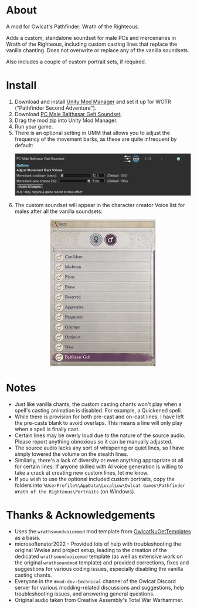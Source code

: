 # About

A mod for Owlcat's Pathfinder: Wrath of the Righteous.

Adds a custom, standalone soundset for male PCs and mercenaries in Wrath of the Righteous, including custom casting lines that replace the vanilla chanting. Does not overwrite or replace any of the vanilla soundsets.

Also includes a couple of custom portrait sets, if required.

# Install
1. Download and install [Unity Mod Manager](https://www.nexusmods.com/site/mods/21) and set it up for WOTR ("Pathfinder Second Adventure").
1. Download [PC Male Balthasar Gelt Soundset](https://github.com/DarthParametric/WOTR_Custom_Soundset_Balthasar_Gelt/releases/latest).
1. Drag the mod zip into Unity Mod Manager.
1. Run your game.
1. There is an optional setting in UMM that allows you to adjust the frequency of the movement barks, as these are quite infrequent by default:
   <p align="center"><img src="img/Gelt_Soundset_UMM_Options.png?raw=true" alt="UMM bark config options screenshot" width="500" height="115"/></p>
1. The custom soundset will appear in the character creator Voice list for males after all the vanilla soundsets:
   <p align="center"><img src="img/Gelt_Soundset_Character_Creator_List.png?raw=true" alt="Character creator voice selection screenshot"/></p>

# Notes
- Just like vanilla chants, the custom casting chants won't play when a spell's casting animation is disabled. For example, a Quickened spell.
- While there is provision for both pre-cast and on-cast lines, I have left the pre-casts blank to avoid overlaps. This means a line will only play when a spell is finally cast.
- Certain lines may be overly loud due to the nature of the source audio. Please report anything obnoxious so it can be manually adjusted.
- The source audio lacks any sort of whispering or quiet lines, so I have simply lowered the volume on the stealth lines.
- Similarly, there's a lack of diversity or even anything appropriate at all for certain lines. If anyone skilled with AI voice generation is willing to take a crack at creating new custom lines, let me know.
- If you wish to use the optional included custom portraits, copy the folders into `%UserProfile%\AppData\LocalLow\Owlcat Games\Pathfinder Wrath of the Righteous\Portraits` (on Windows).

# Thanks & Acknowledgements
- Uses the `wrathsoundvoicemod` mod template from [OwlcatNuGetTemplates](https://github.com/xADDBx/OwlcatNuGetTemplates) as a basis.
- microsoftenator2022 - Provided lots of help with troubleshooting the original Wwise and project setup, leading to the creation of the dedicated `wrathsoundvoicemod` template (as well as extensive work on the original `wrathsoundmod` template) and provided corrections, fixes and suggestions for various coding issues, especially disabling the vanilla casting chants.
- Everyone in the `#mod-dev-technical` channel of the Owlcat Discord server for various modding-related discussions and suggestions, help troubleshooting issues, and answering general questions.
- Original audio taken from Creative Assembly's Total War Warhammer.
